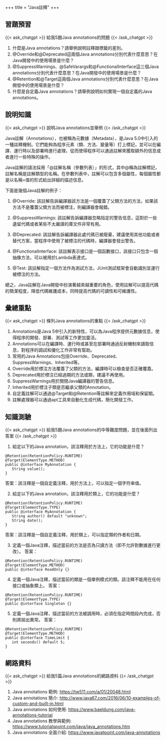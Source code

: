 +++
title = "Java註釋"
+++
## 習題預習
{{< ask_chatgpt >}}
給我5題Java annotations的問題
{{< /ask_chatgpt >}}



1. 什麼是Java annotations？請舉例說明註釋跟標籤的差別。
2. @Override和@Deprecated這兩個Java annotations分別代表什麼意思？在Java開發中的使用場景是什麼？
3. @SuppressWarnings、@SafeVarargs和@FunctionalInterface這三個Java annotations分別代表什麼意思？在Java開發中的使用場景是什麼？
4. @Retention和@Target這兩個Java annotations分別代表什麼意思？在Java開發中的使用場景是什麼？
5. 什麼是自定義Java annotations？請舉例說明如何實現一個自定義的Java annotations。   

## 說明知識
{{< ask_chatgpt >}}
說明Java annotations並舉例
{{< /ask_chatgpt >}}



Java註解（Annotations），也被稱為元數據（Metadata），是Java 5.0中引入的一種註釋機制。它們能夠為程序元素（類、方法、變量等）打上標記，並可以在編譯、運行時以及部署時進行處理，從而使得程序可以通過註解來獲取額外的信息或者進行一些特殊的操作。

Java註解的語法採用「@註解名稱（參數列表）」的形式，其中@稱為註解標記，註解名稱是註解類型的名稱。在參數列表中，註解可以包含多個屬性，每個屬性都是以名稱=值的形式給出詳細的描述信息。

下面是幾個Java註解的例子：

1. @Override: 該註解告訴編譯器該方法是一個覆蓋了父類方法的方法，如果該方法不是覆蓋父類方法而被標注，則編譯器會報錯。

2. @SuppressWarnings: 該註解告訴編譯器忽略指定的警告信息，這對於一些遺留代碼或者某些不太嚴謹的庫文件非常有用。

3. @Deprecated: 該註解告訴編譯器此處代碼已被廢棄，建議使用其他功能或者替代方案，當程序中使用了被標注的代碼時，編譯器會發出警告。

4. @FunctionalInterface: 該註解表示接口是一個函數接口，該接口只包含一個抽像方法，可以被用於Lambda表達式。

5. @Test: 該註解指定一個方法作為測試方法，JUnit測試框架會自動識別並運行被標注的方法。

總之，Java註解在Java開發中扮演著越來越重要的角色，使用註解可以提高代碼的簡潔程度，降低代碼維護成本，同時提高代碼的可讀性和可維護性。   

## 彙總重點
{{< ask_chatgpt >}}
條列Java annotations的重點
{{< /ask_chatgpt >}}



1. Annotations是Java 5中引入的新特性，可以為Java程序提供元數據信息，使得程序的開發、部署、測試等工作更加靈活。
2. Annotations可以在編譯時、運行時或甚至在部署時通過反射機制來讀取信息，對程序的調試和優化工作非常有幫助。
3. 常用的Java Annotations包括Override、Deprecated、SuppressWarnings、Inherited等。
4. Override用於標注方法覆蓋了父類的方法，編譯時可以檢查是否正確覆蓋。
5. Deprecated用於標注已經過期的方法或類，建議不再使用。
6. SuppressWarnings用於關閉Java編譯器的警告信息。
7. Inherited用於標注子類是否繼承父類的Annotation。
8. 自定義註解可以通過@Target和@Retention等註解來定義作用域和保留期。
9. 註解處理器可以通過apt工具來自動化生成代碼，簡化開發工作。   

## 知識測驗
{{< ask_chatgpt >}}
給我5題Java annotations的中等難度問題，並在後面列出答案
{{< /ask_chatgpt >}}



1. 給定以下的Java annotation，該注釋用於方法上，它的功能是什麼？
```
@Retention(RetentionPolicy.RUNTIME)
@Target(ElementType.METHOD)
public @interface MyAnnotation {
   String value();
}
```
答案：該注釋是一個自定義注釋，用於方法上，可以指定一個字符串值。

2. 給定以下的Java annotation，該注釋用於類上，它的功能是什麼？
```
@Retention(RetentionPolicy.RUNTIME)
@Target(ElementType.TYPE)
public @interface MyAnnotation {
   String author() default "unknown";
   String date();
}
```
答案：該注釋是一個自定義注釋，用於類上，可以指定類的作者和日期。

3. 定義一個Java注釋，描述當前的方法是否為只讀方法（即不允許對數據進行更改）。
答案：
```
@Retention(RetentionPolicy.RUNTIME)
@Target(ElementType.METHOD)
public @interface ReadOnly {}
```

4. 定義一個Java注釋，描述當前的類是一個單例模式的類。該注釋不能用在任何接口或抽象類上。
答案：
```
@Retention(RetentionPolicy.RUNTIME)
@Target(ElementType.TYPE)
public @interface Singleton {}
```

5. 定義一個Java注釋，描述當前的方法被調用時，必須在指定時間段內完成，否則將拋出異常。
答案：
```
@Retention(RetentionPolicy.RUNTIME)
@Target(ElementType.METHOD)
public @interface TimeLimit {
   int seconds() default 5;
}
```   

## 網路資料
{{< ask_chatgpt >}}
給我5篇Java annotations的網路資料
{{< /ask_chatgpt >}}



1) Java annotations 範例: https://tw511.com/a/01/20048.html
2) Java annotations 簡介: http://www.java67.com/2016/06/10-examples-of-custom-and-built-in.html
3) Java annotations 如何使用: https://www.baeldung.com/java-annotations-tutorial
4) Java annotations 教學與範例: https://www.tutorialspoint.com/java/java_annotations.htm
5) Java annotations 全面介紹: https://www.javatpoint.com/java-annotations   

